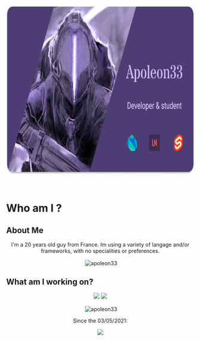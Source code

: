 <p align="center"><img id="banner" src="https://raw.githubusercontent.com/apoleon33/apoleon33/main/banner.png" alt="Banner" height="450"/></p>

<br>

<h1>Who am I ?</h1>
<h2>About Me</h2>
<p align="center">
I'm a 20 years old guy from France. Im using a variety of langage and/or frameworks, with no specialities or preferences. 
</p>
<p align="center">&nbsp;<img align="center" src="https://github-readme-stats.vercel.app/api/top-langs/?username=apoleon33&layout=compact&theme=synthwave" alt="apoleon33" /></p>

<h2> What am I working on? </h2>
<p align="center">
<a href="https://github.com/apoleon33/cradle"><img src="https://github-readme-stats.vercel.app/api/pin/?username=apoleon33&repo=cradle&theme=synthwave"></a> <a href="https://github.com/apoleon33/marine_focus"><img src="https://github-readme-stats.vercel.app/api/pin/?username=apoleon33&repo=marine_focus&theme=synthwave"></a>
</p>

<p align="center">&nbsp;<img align="center" src="https://github-readme-stats.vercel.app/api/wakatime?username=@579&layout=compact&theme=synthwave" alt="apoleon33" /> 
</p>

<p align="center"> 
  Since the 03/05/2021:
  </p>

<p align="center">
  <a href="https://wakatime.com/@f30b1401-c84a-455c-a952-90c59a25605e"> <img src="https://wakatime.com/badge/user/f30b1401-c84a-455c-a952-90c59a25605e.svg?style=for-the-badge"></a> </p>

  
  

